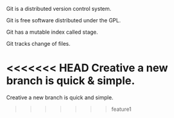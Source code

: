 Git is a distributed version control system.

Git is free software distributed under the GPL.

Git has a mutable index called stage.

Git tracks change of files.

<<<<<<< HEAD
Creative a new branch is quick & simple.
=======
Creative a new branch is quick and simple.
>>>>>>> feature1
